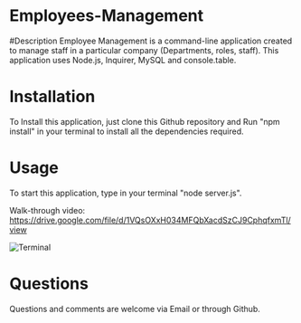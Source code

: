 # Employees-Management

#Description 
Employee Management is a command-line application created to manage staff in a particular company (Departments, roles, staff). This application uses Node.js, Inquirer, MySQL and console.table.

# Installation

To Install this application, just clone this Github repository and Run "npm install" in your terminal to install all the dependencies required.

# Usage

To start this application, type in your terminal "node server.js".

Walk-through video: https://drive.google.com/file/d/1VQsOXxH034MFQbXacdSzCJ9CphqfxmTl/view

![Terminal](https://user-images.githubusercontent.com/94599271/174241463-34575d78-0514-4211-ab7b-4b98c2fa31bb.png)

# Questions

Questions and comments are welcome via Email or through Github.
